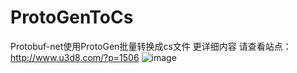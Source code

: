 # ProtoGenToCs
Protobuf-net使用ProtoGen批量转换成cs文件
更详细内容 请查看站点：http://www.u3d8.com/?p=1506
![image](http://www.u3d8.com/wp-content/uploads/2017/11/QQ%E6%88%AA%E5%9B%BE20171117114417.png)
